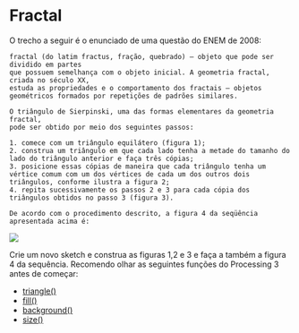 # Fractal

O trecho a seguir é o enunciado de uma questão do ENEM de 2008:

```
fractal (do latim fractus, fração, quebrado) — objeto que pode ser dividido em partes 
que possuem semelhança com o objeto inicial. A geometria fractal, criada no século XX, 
estuda as propriedades e o comportamento dos fractais — objetos geométricos formados por repetições de padrões similares.
 
O triângulo de Sierpinski, uma das formas elementares da geometria fractal, 
pode ser obtido por meio dos seguintes passos:
 
1. comece com um triângulo equilátero (figura 1);
2. construa um triângulo em que cada lado tenha a metade do tamanho do lado do triângulo anterior e faça três cópias;
3. posicione essas cópias de maneira que cada triângulo tenha um vértice comum com um dos vértices de cada um dos outros dois triângulos, conforme ilustra a figura 2;
4. repita sucessivamente os passos 2 e 3 para cada cópia dos triângulos obtidos no passo 3 (figura 3).

De acordo com o procedimento descrito, a figura 4 da seqüência apresentada acima é:

```

<img src=“triangulos.jpg”/>

Crie um novo sketch e construa as figuras 1,2 e 3 e faça a também a figura 4 da sequência. 
Recomendo olhar as seguintes funções do Processing 3 antes de começar:
- [triangle()](https://processing.org/reference/triangle_.html)
- [fill()](https://processing.org/reference/fill_.html)
- [background()](https://processing.org/reference/background_.html)
- [size()](https://processing.org/reference/size_.html)